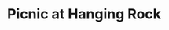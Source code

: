---
title: "Picnic at Hanging Rock"

year: 1975

director: "Peter Weir"

summary: "Things are hard to explain after a school picnic in Australia goes awry."

comment: "Why is it so creepy?"

image: "https://preview.redd.it/picnic-at-hanging-rock-1975-directed-by-peter-weir-a-very-v0-i0wd7mzsngib1.gif?width=540&auto=webp&s=fcef441f327f37a592b9786bc604c93e103c5d2c"

imdb: "https://www.imdb.com/title/tt0073540/"

quotes:
 - "There's some questions got answers and some haven't."
 - "What we see and what we seem are but a dream, a dream within a dream."
---